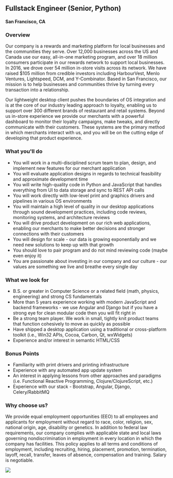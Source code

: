## Fullstack Engineer (Senior, Python) 
#### San Francisco, CA

### Overview
Our company is a rewards and marketing platform for local businesses and the communities they serve. Over 12,000 businesses across the US and Canada use our easy, all-in-one marketing program, and over 18 million consumers participate in our rewards network to support local businesses. In 2016, we drove over 54 million in-store visits across its network. We have raised $105 million from credible investors including HarbourVest, Menlo Ventures, Lightspeed, DCM, and Y-Combinator. Based in San Francisco, our mission is to help businesses and communities thrive by turning every transaction into a relationship.

Our lightweight desktop client pushes the boundaries of OS integration and is at the core of our industry leading approach to loyalty, enabling us to support over 300 different brands of restaurant and retail systems. Beyond us in-store experience we provide our merchants with a powerful dashboard to monitor their loyalty campaigns, make tweaks, and directly communicate with their customers. These systems are the primary method in which merchants interact with us, and you will be on the cutting edge of developing that product experience.

### What you'll do
+ You will work in a multi-disciplined scrum team to plan, design, and implement new features for our merchant application
+ You will evaluate application designs in regards to technical feasibility and approximate development time
+ You will write high-quality code in Python and JavaScript that handles everything from UI to data storage and sync to REST API calls
+ You will work directly with low-level print and graphics drivers and pipelines in various OS environments
+ You will maintain a high level of quality in our desktop applications through sound development practices, including code reviews, monitoring systems, and architecture reviews
+ You will drive product development on our rich web applications, enabling our merchants to make better decisions and stronger connections with their customers
+ You will design for scale - our data is growing exponentially and we need new solutions to keep up with that growth
+ You should love to pair program and do not mind reviewing code (maybe even enjoy it)
+ You are passionate about investing in our company and our culture - our values are something we live and breathe every single day

### What we look for
+ B.S. or greater in Computer Science or a related field (math, physics, engineering) and strong CS fundamentals
+ More than 5 years experience working with modern JavaScript and backend frameworks - we use Angular and Django but if you have a strong eye for clean modular code then you will fit right in
+ Be a strong team player. We work in small, tightly knit product teams that function cohesively to move as quickly as possible
+ Have shipped a desktop application using a traditional or cross-platform toolkit (i.e., Win32 APIs, Cocoa, Carbon, Qt, wxWidgets)
+ Experience and/or interest in semantic HTML/CSS

### Bonus Points
+ Familiarity with print drivers and printing infrastructure
+ Experience with any automated app update system
+ An interest in applying lessons from other approaches and paradigms (i.e. Functional Reactive Programming, Clojure/ClojureScript, etc.)
+ Experience with our stack - Bootstrap, Angular, Django, Celery/RabbitMQ

### Why choose us?
We provide equal employment opportunities (EEO) to all employees and applicants for employment without regard to race, color, religion, sex, national origin, age, disability or genetics. In addition to federal law requirements, our company complies with applicable state and local laws governing nondiscrimination in employment in every location in which the company has facilities. This policy applies to all terms and conditions of employment, including recruiting, hiring, placement, promotion, termination, layoff, recall, transfer, leaves of absence, compensation and training.
Salary is negotiable.


[<img src='https://dabuttonfactory.com/button.png?t=Learn+More&f=Calibri-Bold&ts=24&tc=fff&hp=20&vp=8&c=5&bgt=unicolored&bgc=29aafe'>](https://letsrockit.co/jobs/rml2zvn0yxjz-fullstack-engineer-senior-python)
